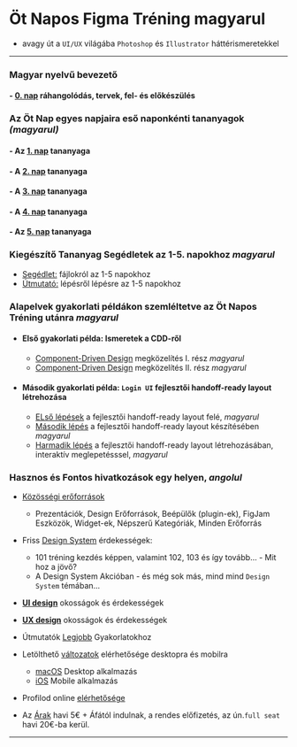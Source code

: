 # Öt Napos Figma Tréning magyarul

- avagy út a `UI/UX` világába `Photoshop` és `Illustrator` háttérismeretekkel

---

###  Magyar nyelvű bevezető
#### - [0. nap](tananyagok/FIGMA_magyar.md) ráhangolódás, tervek, fel- és előkészülés


### Az Öt Nap egyes napjaira eső naponkénti tananyagok _(magyarul)_
#### - Az [1. nap](tananyagok/1_nap.md) tananyaga
#### - A [2. nap](tananyagok/2_nap.md) tananyaga
#### - A [3. nap](tananyagok/3_nap.md) tananyaga
#### - A [4. nap](tananyagok/4_nap.md) tananyaga
#### - Az [5. nap](tananyagok/5_nap.md) tananyaga

### Kiegészítő Tananyag Segédletek az 1-5. napokhoz _magyarul_
- [Segédlet:](tananyagok/FIGMA_file-ok_az_1-5_naphoz.md) fájlokról az 1-5 napokhoz
- [Útmutató:](tananyagok/FIGMA_step_by_step_guide_1-5-hoz.md)  lépésről lépésre az 1-5 napokhoz


### Alapelvek gyakorlati példákon szemléltetve az Öt Napos Tréning utánra _magyarul_
- #### Első gyakorlati példa: Ismeretek a CDD-ről 
  - [Component-Driven Design](tananyagok/FIGMA_Component-Driven_Design_CDD_I.md) megközelítés I. rész _magyarul_
  - [Component-Driven Design](tananyagok/FIGMA_Component-Driven_Design_CDD_II.md) megközelítés II. rész _magyarul_
- #### Második gyakorlati példa: `Login UI` fejlesztői handoff-ready layout létrehozása
  - [ELső lépések](tananyagok/FIGMA_fejlesztoi_handoff-ready_layout_I.md) a fejlesztői handoff-ready layout felé, _magyarul_ 
  - [Második lépés](tananyagok/FIGMA_fejlesztoi_handoff-ready_layout_II_magyar_es_FullHD_optimalizalt.md) a fejlesztői handoff-ready layout készítésében _magyarul_
  - [Harmadik lépés](tananyagok/FIGMA_fejlesztoi_handoff-ready_layout_III_sablon.md) a fejlesztői handoff-ready layout létrehozásában, interaktív meglepetésssel, _magyarul_ 

### Hasznos és Fontos hivatkozások egy helyen, _angolul_
- [Közösségi erőforrások](https://www.figma.com/community)
  - Prezentációk, Design Erőforrások, Beépülők (plugin-ek), FigJam Eszközök, Widget-ek, Népszerű Kategóriák, Minden Erőforrás

- Friss [Design System](https://www.figma.com/blog/design-systems/) érdekességek:
  - 101 tréning kezdés képpen, valamint 102, 103 és így tovább... - Mit hoz a jövő?
  - A Design System Akcióban - és még sok más, mind mind `Design System` témában... 

- **[UI design](https://www.figma.com/ui-design-tool/)** okosságok és érdekességek
- **[UX design](https://www.figma.com/ux-design-tool/)** okosságok és érdekességek
- Útmutatók [Legjobb](https://www.figma.com/best-practices/guides/)  Gyakorlatokhoz
- Letölthető [változatok](https://www.figma.com/downloads/) elérhetősége desktopra és mobilra
  - [macOS](https://www.figma.com/download/desktop/mac) Desktop alkalmazás 
  - [iOS](https://itunes.apple.com/app/figma-mirror/id1152747299) Mobile alkalmazás
- Profilod online [elérhetősége](https://www.figma.com/files)
- Az [Árak](https://www.figma.com/pricing/) havi 5€ + Áfától indulnak, a rendes előfizetés, az ún.`full seat` havi 20€-ba kerül.

---


